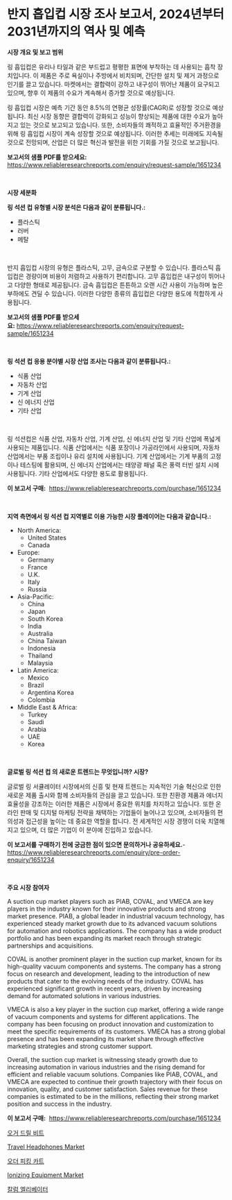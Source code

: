 <p><h1>반지 흡입컵 시장 조사 보고서, 2024년부터 2031년까지의 역사 및 예측</h1></p><p><strong>시장 개요 및 보고 범위</strong></p>
<p><p>링 흡입컵은 유리나 타일과 같은 부드럽고 평평한 표면에 부착하는 데 사용되는 흡착 장치입니다. 이 제품은 주로 욕실이나 주방에서 비치되며, 간단한 설치 및 제거 과정으로 인기를 끌고 있습니다. 마켓에서는 결합력이 강하고 내구성이 뛰어난 제품이 요구되고 있으며, 향후 이 제품의 수요가 계속해서 증가할 것으로 예상됩니다.</p><p>링 흡입컵 시장은 예측 기간 동안 8.5%의 연평균 성장률(CAGR)로 성장할 것으로 예상됩니다. 최신 시장 동향은 결합력이 강화되고 성능이 향상되는 제품에 대한 수요가 높아지고 있는 것으로 보고되고 있습니다. 또한, 소비자들의 쾌적하고 효율적인 주거환경을 위해 링 흡입컵 시장이 계속 성장할 것으로 예상됩니다. 이러한 추세는 미래에도 지속될 것으로 전망되며, 산업은 더 많은 혁신과 발전을 위한 기회를 가질 것으로 보고됩니다.</p></p>
<p><strong>보고서의 샘플 PDF를 받으세요:</strong> <a href="https://www.reliableresearchreports.com/enquiry/request-sample/1651234">https://www.reliableresearchreports.com/enquiry/request-sample/1651234</a></p>
<p>&nbsp;</p>
<p><strong>시장 세분화</strong></p>
<p><strong>링 석션 컵 유형별 시장 분석은 다음과 같이 분류됩니다.:</strong></p>
<p><ul><li>플라스틱</li><li>러버</li><li>메탈</li></ul></p>
<p>&nbsp;</p>
<p><p>반지 흡입컵 시장의 유형은 플라스틱, 고무, 금속으로 구분할 수 있습니다. 플라스틱 흡입컵은 경량이며 비용이 저렴하고 사용하기 편리합니다. 고무 흡입컵은 내구성이 뛰어나고 다양한 형태로 제공됩니다. 금속 흡입컵은 튼튼하고 오랜 시간 사용이 가능하며 높은 부하에도 견딜 수 있습니다. 이러한 다양한 종류의 흡입컵은 다양한 용도에 적합하게 사용됩니다.</p></p>
<p><strong>보고서의 샘플 PDF를 받으세요:</strong>&nbsp;<a href="https://www.reliableresearchreports.com/enquiry/request-sample/1651234">https://www.reliableresearchreports.com/enquiry/request-sample/1651234</a></p>
<p>&nbsp;</p>
<p><strong> 링 석션 컵 응용 분야별 시장 산업 조사는 다음과 같이 분류됩니다.:</strong></p>
<p><ul><li>식품 산업</li><li>자동차 산업</li><li>기계 산업</li><li>신 에너지 산업</li><li>기타 산업</li></ul></p>
<p>&nbsp;</p>
<p><p>링 석션컵은 식품 산업, 자동차 산업, 기계 산업, 신 에너지 산업 및 기타 산업에 폭넓게 사용되는 제품입니다. 식품 산업에서는 식품 포장이나 가공라인에서 사용되며, 자동차 산업에서는 부품 조립이나 유리 설치에 사용됩니다. 기계 산업에서는 기계 부품의 고정이나 테스팅에 활용되며, 신 에너지 산업에서는 태양광 패널 혹은 풍력 터빈 설치 시에 사용됩니다. 기타 산업에서도 다양한 용도로 활용됩니다.</p></p>
<p><strong>이 보고서 구매:</strong>&nbsp; <a href="https://www.reliableresearchreports.com/purchase/1651234">https://www.reliableresearchreports.com/purchase/1651234</a></p>
<p>&nbsp;</p>
<p><strong>지역 측면에서 링 석션 컵 지역별로 이용 가능한 시장 플레이어는 다음과 같습니다.:</strong></p>
<p><ul>
    <li>
        North America:
        <ul>
            <li>United States</li>
            <li>Canada</li>
        </ul>
    </li>
    <li>
        Europe:
        <ul>
            <li>Germany</li>
            <li>France</li>
            <li>U.K.</li>
            <li>Italy</li>
            <li>Russia</li>
        </ul>
    </li>
    <li>
        Asia-Pacific:
        <ul>
            <li>China</li>
            <li>Japan</li>
            <li>South Korea</li>
            <li>India</li>
            <li>Australia</li>
            <li>China Taiwan</li>
            <li>Indonesia</li>
            <li>Thailand</li>
            <li>Malaysia</li>
        </ul>
    </li>
    <li>
        Latin America:
        <ul>
            <li>Mexico</li>
            <li>Brazil</li>
            <li>Argentina Korea</li>
            <li>Colombia</li>
        </ul>
    </li>
    <li>
        Middle East & Africa:
        <ul>
            <li>Turkey</li>
            <li>Saudi</li>
            <li>Arabia</li>
            <li>UAE</li>
            <li>Korea</li>
        </ul>
    </li>
    </ul></p>
<p>&nbsp;</p>
<p><strong>글로벌 링 석션 컵 의 새로운 트렌드는 무엇입니까? 시장?</strong></p>
<p><p>글로벌 링 서큘레이터 시장에서의 신흥 및 현재 트렌드는 지속적인 기술 혁신으로 인한 새로운 제품 출시와 함께 소비자들의 관심을 끌고 있습니다. 또한 친환경 제품과 에너지 효율성을 강조하는 이러한 제품은 시장에서 중요한 위치를 차지하고 있습니다. 또한 온라인 판매 및 디지털 마케팅 전략을 채택하는 기업들이 늘어나고 있으며, 소비자들의 편의성과 접근성을 높이는 데 중요한 역할을 합니다. 전 세계적인 시장 경쟁이 더욱 치열해지고 있으며, 더 많은 기업이 이 분야에 진입하고 있습니다.</p></p>
<p><strong>이 보고서를 구매하기 전에 궁금한 점이 있으면 문의하거나 공유하세요.</strong>- <a href="https://www.reliableresearchreports.com/enquiry/pre-order-enquiry/1651234">https://www.reliableresearchreports.com/enquiry/pre-order-enquiry/1651234</a></p>
<p>&nbsp;</p>
<p><strong>주요 시장 참여자</strong></p>
<p><p>A suction cup market players such as PIAB, COVAL, and VMECA are key players in the industry known for their innovative products and strong market presence. PIAB, a global leader in industrial vacuum technology, has experienced steady market growth due to its advanced vacuum solutions for automation and robotics applications. The company has a wide product portfolio and has been expanding its market reach through strategic partnerships and acquisitions.</p><p>COVAL is another prominent player in the suction cup market, known for its high-quality vacuum components and systems. The company has a strong focus on research and development, leading to the introduction of new products that cater to the evolving needs of the industry. COVAL has experienced significant growth in recent years, driven by increasing demand for automated solutions in various industries.</p><p>VMECA is also a key player in the suction cup market, offering a wide range of vacuum components and systems for different applications. The company has been focusing on product innovation and customization to meet the specific requirements of its customers. VMECA has a strong global presence and has been expanding its market share through effective marketing strategies and strong customer support.</p><p>Overall, the suction cup market is witnessing steady growth due to increasing automation in various industries and the rising demand for efficient and reliable vacuum solutions. Companies like PIAB, COVAL, and VMECA are expected to continue their growth trajectory with their focus on innovation, quality, and customer satisfaction. Sales revenue for these companies is estimated to be in the millions, reflecting their strong market position and success in the industry.</p></p>
<p><strong>이 보고서 구매:</strong>&nbsp;&nbsp;<a href="https://www.reliableresearchreports.com/purchase/1651234">https://www.reliableresearchreports.com/purchase/1651234</a></p>
<p><p><a href="https://medium.com/@frankfurter67567/2024%EB%85%84%EB%B6%80%ED%84%B0-2031%EB%85%84%EA%B9%8C%EC%A7%80-%EA%B8%B0%EA%B0%84%EC%97%90-%EB%8C%80%ED%95%9C-%EC%98%A4%EA%B1%B0-%EB%93%9C%EB%A6%B4-%EB%B9%84%ED%8A%B8-%EC%8B%9C%EC%9E%A5-%EB%B6%84%EC%84%9D-%EB%B0%8F-%EA%B7%9C%EB%AA%A8-%EC%98%88%EC%B8%A1-316a05a6382a">오거 드릴 비트</a></p><p><a href="https://github.com/edytherolanlouisejk1miz0wig/Market-Research-Report-List-1/blob/main/travel-headphones-market.md">Travel Headphones Market</a></p><p><a href="https://github.com/Madalyell456456/Market-Research-Report-List-1/blob/main/588491110333.md">오더 피킹 카트</a></p><p><a href="https://github.com/peachesmcdowel1/Market-Research-Report-List-2/blob/main/ionizing-equipment-market.md">Ionizing Equipment Market</a></p><p><a href="https://github.com/LanceOlsotn8978/Market-Research-Report-List-1/blob/main/913529310334.md">칼럼 엘리베이터</a></p></p>
